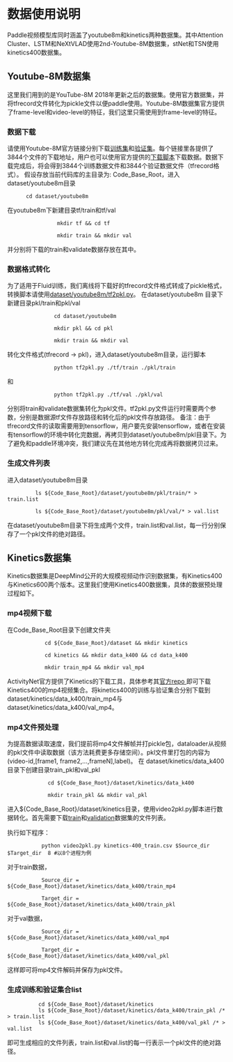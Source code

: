 # 数据使用说明
Paddle视频模型库同时涵盖了youtube8m和kinetics两种数据集。其中Attention Cluster、LSTM和NeXtVLAD使用2nd-Youtube-8M数据集，stNet和TSN使用kinetics400数据集。

## Youtube-8M数据集
这里我们用到的是YouTube-8M 2018年更新之后的数据集。使用官方数据集，并将tfrecord文件转化为pickle文件以便paddle使用。Youtube-8M数据集官方提供了frame-level和video-level的特征，我们这里只需使用到frame-level的特征。

### 数据下载
请使用Youtube-8M官方链接分别下载[训练集](http://us.data.yt8m.org/2/frame/train/index.html)和[验证集](http://us.data.yt8m.org/2/frame/validate/index.html)。每个链接里各提供了3844个文件的下载地址，用户也可以使用官方提供的[下载脚本](https://research.google.com/youtube8m/download.html)下载数据。数据下载完成后，将会得到3844个训练数据文件和3844个验证数据文件（tfrecord格式）。
假设存放当前代码库的主目录为: Code_Base_Root，进入dataset/youtube8m目录

          cd dataset/youtube8m

在youtube8m下新建目录tf/train和tf/val

                    mkdir tf && cd tf

                    mkdir train && mkdir val

并分别将下载的train和validate数据存放在其中。

### 数据格式转化
为了适用于Fluid训练，我们离线将下载好的tfrecord文件格式转成了pickle格式，转换脚本请使用[dataset/youtube8m/tf2pkl.py](./dataset/youtube8m/tf2pkl.py)。
在dataset/youtube8m 目录下新建目录pkl/train和pkl/val

                   cd dataset/youtube8m

                   mkdir pkl && cd pkl

                   mkdir train && mkdir val


转化文件格式(tfrecord -> pkl)，进入dataset/youtube8m目录，运行脚本

                   python tf2pkl.py ./tf/train ./pkl/train

和

                   python tf2pkl.py ./tf/val ./pkl/val

分别将train和validate数据集转化为pkl文件。tf2pkl.py文件运行时需要两个参数，分别是数据源tf文件存放路径和转化后的pkl文件存放路径。
备注：由于tfrecord文件的读取需要用到tensorflow，用户要先安装tensorflow，或者在安装有tensorflow的环境中转化完数据，再拷贝到dataset/youtube8m/pkl目录下。为了避免和paddle环境冲突，我们建议先在其他地方转化完成再将数据拷贝过来。

### 生成文件列表
进入dataset/youtube8m目录

             ls ${Code_Base_Root}/dataset/youtube8m/pkl/train/* > train.list

             ls ${Code_Base_Root}/dataset/youtube8m/pkl/val/* > val.list

在dataset/youtube8m目录下将生成两个文件，train.list和val.list，每一行分别保存了一个pkl文件的绝对路径。

## Kinetics数据集
Kinetics数据集是DeepMind公开的大规模视频动作识别数据集，有Kinetics400与Kinetics600两个版本。这里我们使用Kinetics400数据集，具体的数据预处理过程如下。

### mp4视频下载
在Code_Base_Root目录下创建文件夹

                cd ${Code_Base_Root}/dataset && mkdir kinetics

                cd kinetics && mkdir data_k400 && cd data_k400

                mkdir train_mp4 && mkdir val_mp4

ActivityNet官方提供了Kinetics的下载工具，具体参考其[官方repo ](https://github.com/activitynet/ActivityNet/tree/master/Crawler/Kinetics)即可下载Kinetics400的mp4视频集合。将kinetics400的训练与验证集合分别下载到dataset/kinetics/data_k400/train_mp4与dataset/kinetics/data_k400/val_mp4。

### mp4文件预处理
为提高数据读取速度，我们提前将mp4文件解帧并打pickle包，dataloader从视频的pkl文件中读取数据（该方法耗费更多存储空间）。pkl文件里打包的内容为(video-id,[frame1, frame2,...,frameN],label)。
在 dataset/kinetics/data_k400目录下创建目录train_pkl和val_pkl

                 cd ${Code_Base_Root}/dataset/kinetics/data_k400

                 mkdir train_pkl && mkdir val_pkl

进入${Code_Base_Root}/dataset/kinetics目录，使用video2pkl.py脚本进行数据转化。首先需要下载[train](https://github.com/activitynet/ActivityNet/tree/master/Crawler/Kinetics/data/kinetics-400_train.csv)和[validation](https://github.com/activitynet/ActivityNet/tree/master/Crawler/Kinetics/data/kinetics-400_val.csv)数据集的文件列表。

执行如下程序：

               python video2pkl.py kinetics-400_train.csv $Source_dir $Target_dir  8 #以8个进程为例

对于train数据，

               Source_dir = ${Code_Base_Root}/dataset/kinetics/data_k400/train_mp4

               Target_dir = ${Code_Base_Root}/dataset/kinetics/data_k400/train_pkl

对于val数据，

               Source_dir = ${Code_Base_Root}/dataset/kinetics/data_k400/val_mp4

               Target_dir = ${Code_Base_Root}/dataset/kinetics/data_k400/val_pkl

这样即可将mp4文件解码并保存为pkl文件。

### 生成训练和验证集合list
              cd ${Code_Base_Root}/dataset/kinetics
              ls ${Code_Base_Root}/dataset/kinetics/data_k400/train_pkl /* > train.list
              ls ${Code_Base_Root}/dataset/kinetics/data_k400/val_pkl /* > val.list
即可生成相应的文件列表，train.list和val.list的每一行表示一个pkl文件的绝对路径。

